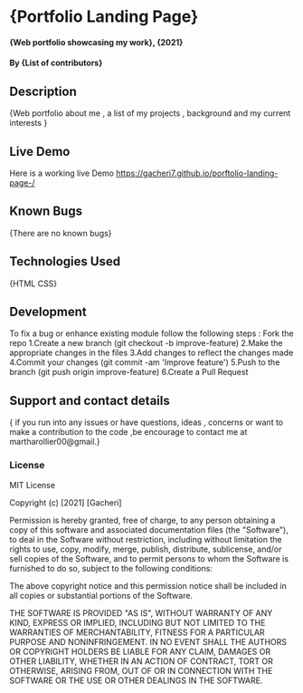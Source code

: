 # {Portfolio Landing Page}
#### {Web portfolio showcasing my work}, {2021}
#### By **{List of contributors}**
## Description
{Web portfolio about me , a list of my projects , background and my current interests }
## Live Demo
Here is a working live Demo  https://gacheri7.github.io/porftolio-landing-page-/
## Known Bugs
{There are no known bugs}
## Technologies Used
{HTML
CSS}
## Development
To fix a bug or enhance existing module follow the following steps :
Fork the repo
1.Create a new branch (git checkout -b improve-feature)
2.Make the appropriate changes in the files
3.Add changes to reflect the changes made
4.Commit your changes (git commit -am 'Improve feature')
5.Push to the branch (git push origin improve-feature)
6.Create a Pull Request
## Support and contact details
{ if you run into any issues or have questions, ideas , concerns or want to make a contribution to the code ,be encourage  to contact me at martharollier00@gmail.}
### License
MIT License

Copyright (c) [2021] [Gacheri]

Permission is hereby granted, free of charge, to any person obtaining a copy
of this software and associated documentation files (the "Software"), to deal
in the Software without restriction, including without limitation the rights
to use, copy, modify, merge, publish, distribute, sublicense, and/or sell
copies of the Software, and to permit persons to whom the Software is
furnished to do so, subject to the following conditions:

The above copyright notice and this permission notice shall be included in all
copies or substantial portions of the Software.

THE SOFTWARE IS PROVIDED "AS IS", WITHOUT WARRANTY OF ANY KIND, EXPRESS OR
IMPLIED, INCLUDING BUT NOT LIMITED TO THE WARRANTIES OF MERCHANTABILITY,
FITNESS FOR A PARTICULAR PURPOSE AND NONINFRINGEMENT. IN NO EVENT SHALL THE
AUTHORS OR COPYRIGHT HOLDERS BE LIABLE FOR ANY CLAIM, DAMAGES OR OTHER
LIABILITY, WHETHER IN AN ACTION OF CONTRACT, TORT OR OTHERWISE, ARISING FROM,
OUT OF OR IN CONNECTION WITH THE SOFTWARE OR THE USE OR OTHER DEALINGS IN THE
SOFTWARE.
  